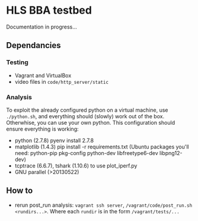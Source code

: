 # HLS BBA testbed

Documentation in progress...


## Dependancies

### Testing
* Vagrant and VirtualBox
* video files in `code/http_server/static`

### Analysis
To exploit the already configured python on a virtual machine, use `./python.sh`, and everything should (slowly) work out of the box. Otherwhise, you can use your own python.
This configuration should ensure everything is working:

* python (2.7.8) pyenv install 2.7.8
* matplotlib (1.4.3) pip install -r requirements.txt (Ubuntu packages you'll need: python-pip pkg-config python-dev libfreetype6-dev libpng12-dev)
* tcptrace (6.6.7), tshark (1.10.6) to use plot_iperf.py
* GNU parallel (>20130522)


## How to
* rerun post\_run analysis: `vagrant ssh server`, `/vagrant/code/post_run.sh <rundirs...>`. Where each `rundir` is in the form `/vagrant/tests/...`

